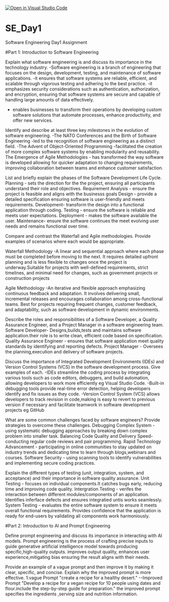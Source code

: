 [![Open in Visual Studio Code](https://classroom.github.com/assets/open-in-vscode-2e0aaae1b6195c2367325f4f02e2d04e9abb55f0b24a779b69b11b9e10269abc.svg)](https://classroom.github.com/online_ide?assignment_repo_id=18366699&assignment_repo_type=AssignmentRepo)
# SE_Day1
Software Engineering Day1 Assignment

#Part 1: Introduction to Software Engineering

Explain what software engineering is and discuss its importance in the technology industry.
  -Software engineering is a branch of engineering that focuses on the design, development, testing, and maintenance of software applications.
  -it ensures that software systems are reliable, efficient, and scalable through vigorous testing and adhering to the best practice.
  -it emphasizes security considerations such as authentication, authorization, and encryption, ensuring that software systems are secure and capable of handling large amounts of data effectively.
  - enables businesses to transform their operations by developing custom software solutions that automate processes, enhance productivity, and offer new services.
  
Identify and describe at least three key milestones in the evolution of software engineering.
  -The NATO Conferences and the Birth of Software Engineering -led to the recognition of software engineering as a distinct field.
  -The Advent of Object-Oriented Programming -facilitated the creation of more complex software systems by enabling modularity and reusability.
  The Emergence of Agile Methodologies - has transformed the way software is developed allowing for quicker adaptation to changing requirements, improving collaboration between teams and enhance customer satisfaction.

List and briefly explain the phases of the Software Development Life Cycle.
    Planning - sets the direction for the the project, ensuring all participants understand their role and objectives.
    Requirement Analysis - ensure the project is feasible and aligns with the businesss goals
    Design - provide a detailed specification ensuring software is user-friendly and meets requirements.
    Development- transform the design into a functional application through coding.
    Testing - ensure the software is reliable and meets user expectations.
    Deployment - makes the software available the user.
    Maintenance- ensure the software continues the meet evolving user needs and remains 
 functional over time.

Compare and contrast the Waterfall and Agile methodologies. Provide examples of scenarios where each would be appropriate.

  Waterfall Methodology -A linear and sequential approach where each phase must be completed before moving to the next. It requires detailed upfront planning and is less flexible to changes once the project is underway.Suitable for projects with well-defined requirements, strict timelines, and minimal need for changes, such as government projects or construction projects
  
  Agile Methodology -An iterative and flexible approach emphasizing continuous feedback and adaptation. It involves delivering small, incremental releases and encourages collaboration among cross-functional teams. Best for projects requiring frequent changes, customer feedback, and adaptability, such as software development in dynamic environments.

Describe the roles and responsibilities of a Software Developer, a Quality Assurance Engineer, and a Project Manager in a software engineering team.
  Software Developer- Designs,builds,tests and maintains software application.their role is to write clean, efficient code based on specification.
   Quality Assurance Engineer - ensures that software application meet quality standards by identifying and reporting defects.
    Project Manager - Oversees the planning,execution and delivery of software projects.

Discuss the importance of Integrated Development Environments (IDEs) and Version Control Systems (VCS) in the software development process. Give examples of each.
  -IDEs streamline the coding process by integrating various tools such as code editors, debuggers, and build automation, allowing developers to work more efficiently eg Visual Studio Code.
  -Built-in debugging tools provide real-time error detection, helping developers identify and fix issues as they code.
  -Version Control System (VCS) allows developers to track revision in code,making is easy to revert to previous version if necessary and facilitate teamwork in software development projects
  eg GitHub

What are some common challenges faced by software engineers? Provide strategies to overcome these challenges.
  Debugging Complex System -using systematic debugging approaches by breaking down complex problem into smaller task.
  Balancing Code Quality and Delivery Speed- conducting regular code reviews and pair programming.
  Rapid Technology Advancement - participating in online communities to stay updated on industry trends and dedicating time to learn through blogs,webinars and courses.
  Software Security - using scanning tools to identify vulnerabilities and implementing secure coding practices.

Explain the different types of testing (unit, integration, system, and acceptance) and their importance in software quality assurance.
Unit Testing - focuses on individual components.It catches bugs early, reducing time and improving code quality.
Intergration Testing - verifes the interaction between different modules/components of an application. Identifies inferface defects and ensures integratied untis works seamlessly.
System Testing - evaluates the entire software system to ensure it meets overall functional requirements. Provides confidence that the application is ready for end-users by validating all components work harmoniously.

#Part 2: Introduction to AI and Prompt Engineering


Define prompt engineering and discuss its importance in interacting with AI models.
  Prompt engineering is the process of crafting precise inputs to guide generative artificial intelligence model towards producing specific,high-quality outputs.
  improves output quality, enhances user experience,mitigating bias ensuring the result aligns with their needs.

Provide an example of a vague prompt and then improve it by making it clear, specific, and concise. Explain why the improved prompt is more effective.
  1:vague Prompt
  "create a recipe for a healthy desert."
  --Improved Prompt
  "Develop a recipe for a vegan recipe for 10 people using dates and flour.include the step-by-step guide for preparation."
  the improved prompt specifies the ingredients ,serving size and nutrition information.
